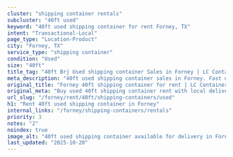 ```yaml
---
cluster: "shipping container rentals"
subcluster: "40ft used"
keyword: "40ft used shipping container for rent Forney, TX"
intent: "Transactional-Local"
page_type: "Location-Product"
city: "Forney, TX"
service_type: "shipping container"
condition: "Used"
size: "40ft"
title_tag: "40ft Brj Used shipping container Sales in Forney | LC Container"
meta_description: "40ft used shipping container sales in Forney. Fast delivery, competitive pricing. Serving shipping containers area. Quote ID: T83. Call (214) 524-4168 for your free quote today."
original_title: "Forney 40ft shipping container for rent | LC Container"
original_meta: "Buy used 40ft shipping container rent with local delivery in Forney, TX. LC Container — local Since 2003. Request a fast quote today."
url_slug: "/forney/rent/40ft/shipping-containers/used"
h1: "Rent 40ft used shipping container in Forney"
internal_links: "/forney/shipping-containers/rentals"
priority: 3
notes: "2"
noindex: true
image_alt: "40ft used shipping container available for delivery in Forney"
last_updated: "2025-10-20"
---
```


<!-- TODO: Add unique city/inventory copy, images, and internal links here. -->
